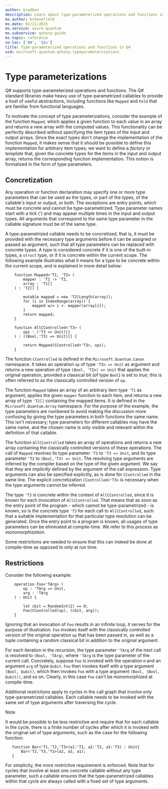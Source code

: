 ```yaml
---
author: bradben
description: Learn about type-parameterized operations and functions in the Q# programming language.
ms.author: brbenefield
ms.date: 02/21/2025
ms.service: azure-quantum
ms.subservice: qsharp-guide
ms.topic: reference
no-loc: ['Q#', '$$v']
title: Type-parameterized operations and functions in Q#
uid: microsoft.quantum.qsharp.typeparameterizations
---
```


# Type parameterizations

Q# supports type-parameterized operations and functions. The Q# standard libraries make heavy use of type-parametrized callables to provide a host of useful abstractions, including functions like `Mapped` and `Fold` that are familiar from functional languages.

To motivate the concept of type parameterizations, consider the example of the function `Mapped`, which applies a given function to each value in an array and returns a new array with the computed values. This functionality can be perfectly described without specifying the item types of the input and output arrays. Since the exact types don't change the implementation of the function `Mapped`, it makes sense that it should be possible to define this implementation for arbitrary item types; we want to define a *factory* or *template* that, given the concrete types for the items in the input and output array, returns the corresponding function implementation. This notion is formalized in the form of type parameters.

## Concretization

Any operation or function declaration may specify one or more type parameters that can be used as the types, or part of the types, of the callable's input or output, or both. The exceptions are entry points, which must be concrete and cannot be type-parametrized. Type parameter names start with a tick (') and may appear multiple times in the input and output types.
All arguments that correspond to the same type parameter in the callable signature must be of the same type.

A type-parametrized callable needs to be concretized, that is, it must be provided with the necessary type arguments before it can be assigned or passed as argument, such that all type parameters can be replaced with concrete types. A type is considered concrete if it is one of the built-in types, a `struct` type, or if it is concrete within the current scope. The following example illustrates what it means for a type to be concrete within the current scope, and is explained in more detail below:

```qsharp
    function Mapped<'T1, 'T2> (
        mapper : 'T1 -> 'T2,
        array : 'T1[]
    ) : 'T2[] {

        mutable mapped = new 'T2[Length(array)];
        for (i in IndexRange(array)) {
            mapped w/= i <- mapper(array[i]);
        }
        return mapped;
    }

    function AllCControlled<'T3> (
        ops : ('T3 => Unit)[]
    ) : ((Bool,'T3) => Unit)[] {

        return Mapped(CControlled<'T3>, ops); 
    }
```

The function `CControlled` is defined in the `Microsoft.Quantum.Canon` namespace. It takes an operation `op` of type `'TIn => Unit` as argument and returns a new operation of type `(Bool, 'TIn) => Unit` that applies the original operation, provided a classical bit (of type `Bool`) is set to *true*; this is often referred to as the classically controlled version of `op`.

The function `Mapped` takes an array of an arbitrary item type `'T1` as argument, applies the given `mapper` function to each item, and returns a new array of type `'T2[]` containing the mapped items. It is defined in the `Microsoft.Quantum.Array` namespace. For the purpose of the example, the type parameters are numbered to avoid making the discussion more confusing by giving the type parameters in both functions the same name. This isn't necessary; type parameters for different callables may have the same name, and the chosen name is only visible and relevant within the definition of that callable.

The function `AllCControlled` takes an array of operations and returns a new array containing the classically controlled versions of these operations. The call of `Mapped` resolves its type parameter `'T1` to `'T3 => Unit`, and its type parameter `'T2` to `(Bool,'T3) => Unit`. The resolving type arguments are inferred by the compiler based on the type of the given argument. We say that they are *implicitly* defined by the argument of the call expression. Type arguments can also be specified explicitly, as is done for `CControlled` in the same line. The explicit concretization `CControlled<'T3>` is necessary when the type arguments cannot be inferred.

The type `'T3` is concrete within the context of `AllCControlled`, since it is known for each *invocation* of `AllCControlled`. That means that as soon as the entry point of the program - which cannot be type-parametrized - is known, so is the concrete type `'T3` for each call to `AllCControlled`, such that a suitable implementation for that particular type resolution can be generated. Once the entry point to a program is known, all usages of type parameters can be eliminated at compile-time. We refer to this process as *monomorphization*.

Some restrictions are needed to ensure that this can indeed be done at compile-time as opposed to only at run time.

## Restrictions

Consider the following example:

```qsharp
    operation Foo<'TArg> (
        op : 'TArg => Unit,
        arg : 'TArg
    ) : Unit {

        let cbit = RandomInt(2) == 0;
        Foo(CControlled(op), (cbit, arg));        
    } 
```

Ignoring that an invocation of `Foo` results in an infinite loop, it serves for the purpose of illustration. `Foo` invokes itself with the classically controlled version of the original operation `op` that has been passed in, as well as a tuple containing a random classical bit in addition to the original argument.

For each iteration in the recursion, the type parameter `'TArg` of the next call is resolved to `(Bool, 'TArg)`, where `'TArg` is the type parameter of the current call. Concretely, suppose `Foo` is invoked with the operation `H` and an argument `arg` of type `Qubit`. `Foo` then invokes itself with a type argument `(Bool, Qubit)`, which then invokes `Foo` with a type argument `(Bool, (Bool, Qubit))`, and so on. Clearly, in this case `Foo` can't be monomorphized at compile-time.

Additional restrictions apply to cycles in the call graph that involve only type-parametrized callables. Each callable needs to be invoked with the same set of type arguments after traversing the cycle.

>[!NOTE]
>It would be possible to be less restrictive and require that for each callable in the cycle, there is a finite number of cycles after which it is invoked with the original set of type arguments, such as the case for the following function:
>
>```qsharp
>    function Bar<'T1,'T2,'T3>(a1:'T1, a2:'T2, a3:'T3) : Unit{
>        Bar<'T2,'T3,'T1>(a2, a3, a1);
>    }
>```
>
>For simplicity, the more restrictive requirement is enforced. Note that for cycles that involve at least one concrete callable without any type parameter, such a callable ensures that the type-parametrized callables within that cycle are always called with a fixed set of type arguments.
